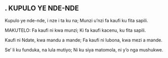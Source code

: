 ## . KUPULO YE NDE-NDE

Kupulo ye nde-nde, i nze i ta ku na;
Munzi u’nzi fa kaufi ku fita sapili.

MAKUTELO:
Fa kaufi ni kwa munzi;
Ki fa kaufi kacenu, ku fita sapili.


Kaufi ni Ndate, kwa mandu a mande;
Fa kaufi ni lubona, kwa mezi a mande.


Se’ li ku funduka, na lula mutiyo;
Ni ku siya matomola, ni y’o nga mushukwe.

